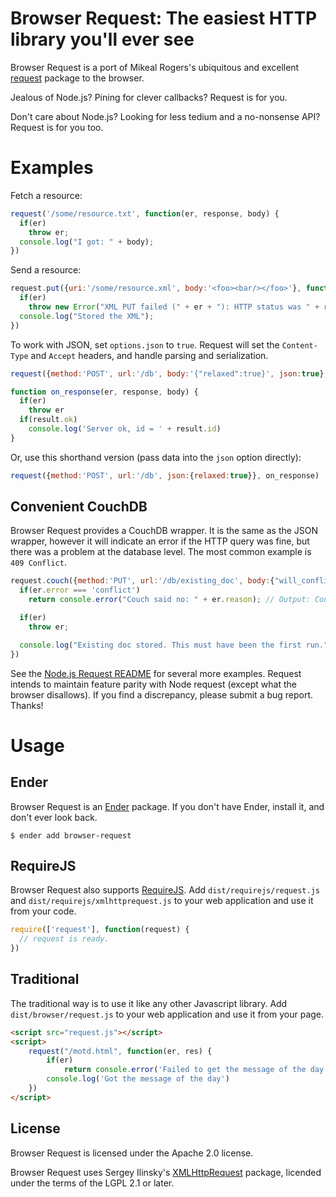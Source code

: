 # Browser Request: The easiest HTTP library you'll ever see

Browser Request is a port of Mikeal Rogers's ubiquitous and excellent [request][req] package to the browser.

Jealous of Node.js? Pining for clever callbacks? Request is for you.

Don't care about Node.js? Looking for less tedium and a no-nonsense API? Request is for you too.

# Examples

Fetch a resource:

```javascript
request('/some/resource.txt', function(er, response, body) {
  if(er)
    throw er;
  console.log("I got: " + body);
})
```

Send a resource:

```javascript
request.put({uri:'/some/resource.xml', body:'<foo><bar/></foo>'}, function(er, response) {
  if(er)
    throw new Error("XML PUT failed (" + er + "): HTTP status was " + response.status);
  console.log("Stored the XML");
})
```

To work with JSON, set `options.json` to `true`. Request will set the `Content-Type` and `Accept` headers, and handle parsing and serialization.

```javascript
request({method:'POST', url:'/db', body:'{"relaxed":true}', json:true}, on_response)

function on_response(er, response, body) {
  if(er)
    throw er
  if(result.ok)
    console.log('Server ok, id = ' + result.id)
}
```

Or, use this shorthand version (pass data into the `json` option directly):

```javascript
request({method:'POST', url:'/db', json:{relaxed:true}}, on_response)
```

## Convenient CouchDB

Browser Request provides a CouchDB wrapper. It is the same as the JSON wrapper, however it will indicate an error if the HTTP query was fine, but there was a problem at the database level. The most common example is `409 Conflict`.

```javascript
request.couch({method:'PUT', url:'/db/existing_doc', body:{"will_conflict":"you bet!"}}, function(er, resp, result) {
  if(er.error === 'conflict')
    return console.error("Couch said no: " + er.reason); // Output: Couch said no: Document update conflict.

  if(er)
    throw er;

  console.log("Existing doc stored. This must have been the first run.");
})
```

See the [Node.js Request README][req] for several more examples. Request intends to maintain feature parity with Node request (except what the browser disallows). If you find a discrepancy, please submit a bug report. Thanks!

# Usage

## Ender

Browser Request is an [Ender][ender] package. If you don't have Ender, install it, and don't ever look back.

    $ ender add browser-request

## RequireJS

Browser Request also supports [RequireJS][rjs]. Add `dist/requirejs/request.js` and `dist/requirejs/xmlhttprequest.js` to your web application and use it from your code.

```javascript
require(['request'], function(request) {
  // request is ready.
})
```

## Traditional

The traditional way is to use it like any other Javascript library. Add `dist/browser/request.js` to your web application and use it from your page.

```html
<script src="request.js"></script>
<script>
    request("/motd.html", function(er, res) {
        if(er)
            return console.error('Failed to get the message of the day')
        console.log('Got the message of the day')
    })
</script>
```

## License

Browser Request is licensed under the Apache 2.0 license.

Browser Request uses Sergey Ilinsky's [XMLHttpRequest][xhr] package, licended under the terms of the LGPL 2.1 or later.

[req]: https://github.com/mikeal/request
[rjs]: http://requirejs.org/
[xhr]: https://github.com/ilinsky/xmlhttprequest
[ender]: http://ender.no.de
